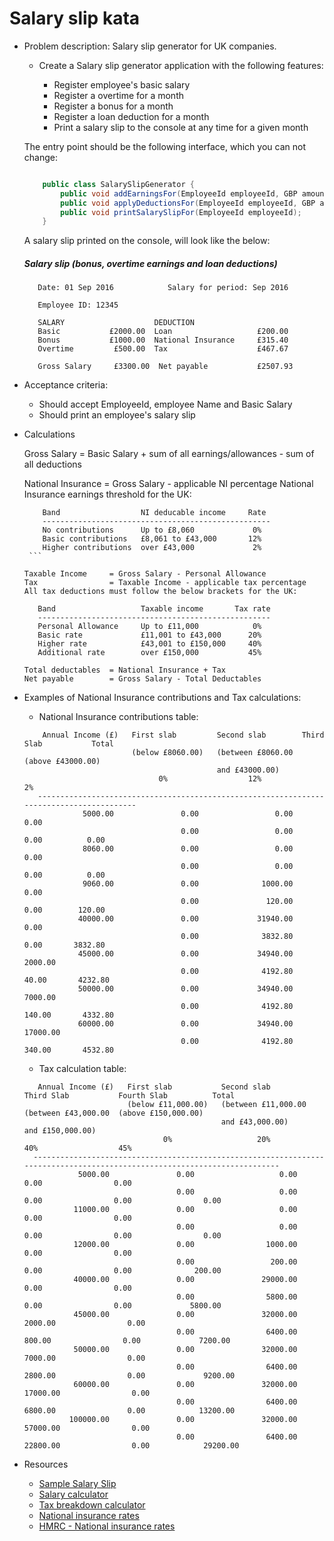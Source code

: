 Salary slip kata
================
- Problem description: 
	Salary slip generator for UK companies.

    - Create a Salary slip generator application with the following features:

        - Register employee's basic salary         
        - Register a overtime for a month          
        - Register a bonus for a month
        - Register a loan deduction for a month
        - Print a salary slip to the console at any time for a given month
         
    The entry point should be the following interface, which you can not change:
    
    ```java
    
        public class SalarySlipGenerator {
            public void addEarningsFor(EmployeeId employeeId, GBP amount, LocalDate date);
            public void applyDeductionsFor(EmployeeId employeeId, GBP amount, LocalDate date);
            public void printSalarySlipFor(EmployeeId employeeId);
        }
    
    ```
    
    A salary slip printed on the console, will look like the below:
    
    ##### Salary slip (bonus, overtime earnings and loan deductions)

         Date: 01 Sep 2016            Salary for period: Sep 2016
         
         Employee ID: 12345
         
         SALARY                    DEDUCTION
         Basic           £2000.00  Loan                   £200.00
         Bonus           £1000.00  National Insurance     £315.40
         Overtime         £500.00  Tax                    £467.67
         
         Gross Salary     £3300.00  Net payable           £2507.93

- Acceptance criteria:
    - Should accept EmployeeId, employee Name and Basic Salary
    - Should print an employee's salary slip

- Calculations
         
     Gross Salary       = Basic Salary + sum of all earnings/allowances - sum of all deductions

     National Insurance = Gross Salary - applicable NI percentage
     National Insurance earnings threshold for the UK:
     ```
         Band                  NI deducable income     Rate
         ---------------------------------------------------
         No contributions      Up to £8,060             0%
         Basic contributions   £8,061 to £43,000       12%
         Higher contributions  over £43,000             2%
      ```

     Taxable Income     = Gross Salary - Personal Allowance 
     Tax                = Taxable Income - applicable tax percentage
     All tax deductions must follow the below brackets for the UK: 
     ```
         Band                   Taxable income       Tax rate
         ----------------------------------------------------
         Personal Allowance     Up to £11,000            0%
         Basic rate             £11,001 to £43,000      20%
         Higher rate            £43,001 to £150,000     40%
         Additional rate        over £150,000           45%
     ```
     Total deductables  = National Insurance + Tax
     Net payable        = Gross Salary - Total Deductables

- Examples of National Insurance contributions and Tax calculations:
	- National Insurance contributions table:
    ```
        Annual Income (£)   First slab         Second slab        Third Slab           Total
                            (below £8060.00)   (between £8060.00  (above £43000.00)
                                               and £43000.00)
                                  0%                  12%                2%
       -----------------------------------------------------------------------------------------        
                 5000.00               0.00                 0.00             0.00         
                                       0.00                 0.00             0.00          0.00
                 8060.00               0.00                 0.00             0.00         
                                       0.00                 0.00             0.00          0.00
                 9060.00               0.00              1000.00             0.00
                                       0.00               120.00             0.00        120.00
                40000.00               0.00             31940.00             0.00         
                                       0.00              3832.80             0.00       3832.80
                45000.00               0.00             34940.00          2000.00         
                                       0.00              4192.80            40.00       4232.80
                50000.00               0.00             34940.00          7000.00
                                       0.00              4192.80           140.00       4332.80
                60000.00               0.00             34940.00         17000.00         
                                       0.00              4192.80           340.00       4532.80
    ```

    - Tax calculation table:
    ```
       Annual Income (£)   First slab           Second slab           Third Slab           Fourth Slab          Total
                           (below £11,000.00)   (between £11,000.00   (between £43,000.00  (above £150,000.00)
                                                and £43,000.00)       and £150,000.00)
                                   0%                   20%                   40%                  45%
      --------------------------------------------------------------------------------------------------------------------------                                    
                5000.00               0.00                   0.00                  0.00                0.00                
                                      0.00                   0.00                  0.00                0.00                0.00
               11000.00               0.00                   0.00                  0.00                0.00                
                                      0.00                   0.00                  0.00                0.00                0.00
               12000.00               0.00                1000.00                  0.00                0.00                
                                      0.00                 200.00                  0.00                0.00              200.00
               40000.00               0.00               29000.00                  0.00                0.00                
                                      0.00                5800.00                  0.00                0.00             5800.00
               45000.00               0.00               32000.00               2000.00                0.00                
                                      0.00                6400.00                800.00                0.00             7200.00
               50000.00               0.00               32000.00               7000.00                0.00                
                                      0.00                6400.00               2800.00                0.00             9200.00
               60000.00               0.00               32000.00              17000.00                0.00                
                                      0.00                6400.00               6800.00                0.00            13200.00
              100000.00               0.00               32000.00              57000.00                0.00                
                                      0.00                6400.00              22800.00                0.00            29200.00
    
    ```
    

- Resources
    - [Sample Salary Slip](http://1.bp.blogspot.com/-lJXMuMQCGtE/Udm8dlTIeSI/AAAAAAAAA1Q/jLxBZndJTAA/s1600/Pay+Slip+Format.JPG)
    - [Salary calculator](http://www.thesalarycalculator.co.uk/)
    - [Tax breakdown calculator](http://tools.hmrc.gov.uk/hmrctaxcalculator/screen/Personal+Tax+Calculator/en-GB/summary?user=guest)
    - [National insurance rates](http://www.which.co.uk/money/tax/guides/national-insurance-explained/national-insurance-rates/)
    - [HMRC - National insurance rates](https://www.gov.uk/guidance/rates-and-thresholds-for-employers-2016-to-2017)
